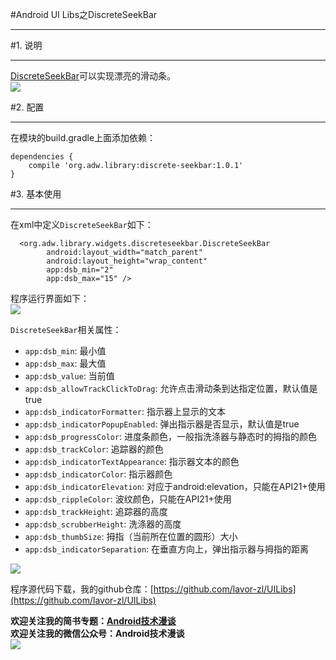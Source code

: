 #Android UI Libs之DiscreteSeekBar  
***  
#1. 说明  
***  
[DiscreteSeekBar](https://github.com/AnderWeb/discreteSeekBar)可以实现漂亮的滑动条。  
![](http://i.imgur.com/jqlJcJR.gif)

#2. 配置  
***  
在模块的build.gradle上面添加依赖：  
```
dependencies {
    compile 'org.adw.library:discrete-seekbar:1.0.1'
}  
```  

#3. 基本使用  
***  
在xml中定义`DiscreteSeekBar`如下：  
```
  <org.adw.library.widgets.discreteseekbar.DiscreteSeekBar
        android:layout_width="match_parent"
        android:layout_height="wrap_content"
        app:dsb_min="2"
        app:dsb_max="15" />  
```  
程序运行界面如下：  
![](http://i.imgur.com/iktIDGa.gif)  

`DiscreteSeekBar`相关属性：
- `app:dsb_min`: 最小值
- `app:dsb_max`: 最大值
- `app:dsb_value`: 当前值
- `app:dsb_allowTrackClickToDrag`: 允许点击滑动条到达指定位置，默认值是true
- `app:dsb_indicatorFormatter`: 指示器上显示的文本
- `app:dsb_indicatorPopupEnabled`: 弹出指示器是否显示，默认值是true
- `app:dsb_progressColor`: 进度条颜色，一般指洗涤器与静态时的拇指的颜色
- `app:dsb_trackColor`: 追踪器的颜色
- `app:dsb_indicatorTextAppearance`: 指示器文本的颜色
- `app:dsb_indicatorColor`: 指示器颜色
- `app:dsb_indicatorElevation`: 对应于android:elevation，只能在API21+使用
- `app:dsb_rippleColor`: 波纹颜色，只能在API21+使用
- `app:dsb_trackHeight`: 追踪器的高度
- `app:dsb_scrubberHeight`: 洗涤器的高度
- `app:dsb_thumbSize`: 拇指（当前所在位置的圆形）大小
- `app:dsb_indicatorSeparation`: 在垂直方向上，弹出指示器与拇指的距离  

![](http://i.imgur.com/ZXUYwMv.png)  


程序源代码下载，我的github仓库：[https://github.com/lavor-zl/UILibs](https://github.com/lavor-zl/UILibs) 


**欢迎关注我的简书专题：[Android技术漫谈](http://www.jianshu.com/collection/4833a48d1cb2)**   
**欢迎关注我的微信公众号：Android技术漫谈**  
![](http://i.imgur.com/u75x3BP.jpg)